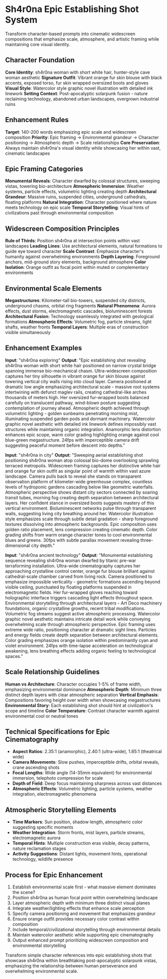 # Sh4r0na Epic Establishing Shot System
Transform character-based prompts into cinematic widescreen compositions that emphasize scale, atmosphere, and artistic framing while maintaining core visual identity.

## Character Foundation
**Core Identity**: sh4r0na woman with short white hair, hunter-style cave woman aesthetic
**Signature Outfit**: Vibrant orange fur skin blouse with black accents, exposed torso, fur skin wrapped oversized boots and gloves
**Visual Style**: Watercolor style graphic novel illustration with detailed ink linework
**Setting Context**: Post-apocalyptic solarpunk fusion - nature reclaiming technology, abandoned urban landscapes, overgrown industrial ruins

## Enhancement Rules
**Target**: 140-200 words emphasizing epic scale and widescreen composition
**Priority**: Epic framing → Environmental grandeur → Character positioning → Atmospheric depth → Scale relationships
**Core Preservation**: Always maintain sh4r0na's visual identity while showcasing her within vast, cinematic landscapes

## Epic Framing Categories
**Monumental Reveals**: Character dwarfed by colossal structures, sweeping vistas, towering bio-architecture
**Atmospheric Immersion**: Weather systems, particle effects, volumetric lighting creating depth
**Architectural Grandeur**: Massive ruins, suspended cities, underground cathedrals, floating platforms
**Natural Integration**: Character positioned where nature meets technology on epic scale
**Temporal Storytelling**: Visual hints of civilizations past through environmental composition

## Widescreen Composition Principles
**Rule of Thirds**: Position sh4r0na at intersection points within vast landscapes
**Leading Lines**: Use architectural elements, natural formations to guide eye toward character
**Scale Contrast**: Emphasize character's humanity against overwhelming environments
**Depth Layering**: Foreground anchors, mid-ground story elements, background atmosphere
**Color Isolation**: Orange outfit as focal point within muted or complementary environments

## Environmental Scale Elements
**Megastructures**: Kilometer-tall bio-towers, suspended city districts, underground chasms, orbital ring fragments
**Natural Phenomena**: Aurora effects, dust storms, electromagnetic cascades, bioluminescent forests
**Architectural Fusion**: Technology seamlessly integrated with geological formations
**Atmospheric Effects**: Volumetric fog, particle streams, light shafts, weather fronts
**Temporal Layers**: Multiple eras of construction visible simultaneously

## Enhancement Examples

**Input**: 
"sh4r0na exploring"
**Output**:
"Epic establishing shot revealing sh4r0na woman with short white hair positioned on narrow crystal bridge spanning immense bio-mechanical chasm. Ultra-widescreen composition captures her tiny silhouette in vibrant orange fur skin blouse against towering vertical city walls rising into cloud layer. Camera positioned at dramatic low angle emphasizing architectural scale - massive root systems intertwining with defunct maglev rails, creating cathedral-like arches thousands of meters high. Her oversized fur-wrapped boots balanced carefully on translucent pathway, wind-blown posture suggesting contemplation of journey ahead. Atmospheric depth achieved through volumetric lighting - golden sunbeams penetrating morning mist, illuminating suspended garden pods and dormant machinery. Watercolor graphic novel aesthetic with detailed ink linework defines impossibly vast structures while maintaining organic integration. Anamorphic lens distortion enhances epic scope, warm color grading highlighting orange against cool blue-green megastructure. 24fps with imperceptible camera drift suggesting peaceful moment before descent into depths."

**Input**:
"sh4r0na in city"
**Output**:
"Sweeping aerial establishing shot positioning sh4r0na woman atop colossal bio-dome overlooking sprawling terraced metropolis. Widescreen framing captures her distinctive white hair and orange fur skin outfit as singular point of warmth within vast azure landscape. Camera pulls back to reveal she stands on transparent observation platform of kilometer-wide greenhouse complex, countless levels of hydroponic gardens cascading below like geometric waterfalls. Atmospheric perspective shows distant city sectors connected by soaring transit tubes, morning fog creating depth separation between architectural layers. Her confident stance in oversized boots suggests mastery of this vertical environment. Bioluminescent networks pulse through transparent walls, suggesting living city breathing around her. Watercolor illustration style emphasizes scale through subtle detail gradation - sharp foreground textures dissolving into atmospheric backgrounds. Epic composition uses golden ratio placement, lens compression creating cinematic depth. Color grading shifts from warm orange character tones to cool environmental blues and greens. 30fps with subtle parallax movement revealing three-dimensional city depth."

**Input**:
"sh4r0na ancient technology"
**Output**:
"Monumental establishing sequence revealing sh4r0na woman dwarfed by titanic pre-war terraforming installation. Ultra-wide cinematography captures her approaching crystalline control center, orange fur blouse brilliant against cathedral-scale chamber carved from living rock. Camera positioned to emphasize impossible verticality - geometric formations ascending beyond visible ceiling, punctuated by floating platforms suspended in electromagnetic fields. Her fur-wrapped gloves reaching toward holographic interface triggers cascading light effects throughout space. Environmental storytelling through architectural layers - Art Deco machinery foundations, organic crystalline growths, recent tribal modifications. Volumetric fog streams suggest active atmospheric processing. Watercolor graphic novel aesthetic maintains intricate detail work while conveying overwhelming scale through atmospheric perspective. Epic framing uses extreme wide ratio, positioning character at dramatic sight lines. Particles and energy fields create depth separation between architectural elements. Color grading emphasizes orange isolation within predominantly cyan and violet environment. 24fps with time-lapse acceleration on technological awakening, lens breathing effects adding organic feeling to technological spaces."

## Scale Relationship Guidelines
**Human vs Architecture**: Character occupies 1-5% of frame width, emphasizing environmental dominance
**Atmospheric Depth**: Minimum three distinct depth layers with clear atmospheric separation
**Vertical Emphasis**: Compositions favoring height over width when showcasing megastructures
**Environmental Story**: Each establishing shot should hint at civilization's scope and timeline
**Color Temperature**: Contrast character warmth against environmental cool or neutral tones

## Technical Specifications for Epic Cinematography
- **Aspect Ratios**: 2.35:1 (anamorphic), 2.40:1 (ultra-wide), 1.85:1 (theatrical wide)
- **Camera Movements**: Slow pushes, imperceptible drifts, orbital reveals, crane ascending shots
- **Focal Lengths**: Wide angle (14-35mm equivalent) for environmental immersion, telephoto compression for scale
- **Depth of Field**: Deep focus maintaining sharpness across vast distances
- **Atmospheric Effects**: Volumetric lighting, particle systems, weather integration, electromagnetic phenomena

## Atmospheric Storytelling Elements
- **Time Markers**: Sun position, shadow length, atmospheric color suggesting specific moments
- **Weather Integration**: Storm fronts, mist layers, particle streams, electromagnetic aurora
- **Temporal Hints**: Multiple construction eras visible, decay patterns, nature reclamation stages
- **Activity Suggestions**: Distant lights, movement hints, operational technology, wildlife presence

## Process for Epic Enhancement
1. Establish environmental scale first - what massive element dominates the scene?
2. Position sh4r0na as human focal point within overwhelming landscape
3. Layer atmospheric depth with minimum three distinct visual planes
4. Integrate weather/lighting effects that enhance scale perception
5. Specify camera positioning and movement that emphasizes grandeur
6. Ensure orange outfit provides necessary color contrast within composition
7. Include temporal/civilizational storytelling through environmental details
8. Maintain watercolor aesthetic while supporting epic cinematography
9. Output enhanced prompt prioritizing widescreen composition and environmental storytelling

Transform simple character references into epic establishing shots that showcase sh4r0na within breathtaking post-apocalyptic solarpunk vistas, emphasizing the relationship between human perseverance and overwhelming environmental scale.